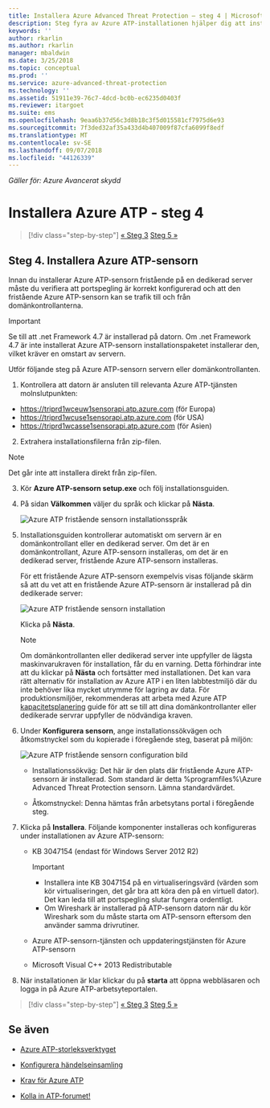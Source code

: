 ```yaml
---
title: Installera Azure Advanced Threat Protection – steg 4 | Microsoft Docs
description: Steg fyra av Azure ATP-installationen hjälper dig att installera den fristående Azure ATP-sensorn.
keywords: ''
author: rkarlin
ms.author: rkarlin
manager: mbaldwin
ms.date: 3/25/2018
ms.topic: conceptual
ms.prod: ''
ms.service: azure-advanced-threat-protection
ms.technology: ''
ms.assetid: 51911e39-76c7-4dcd-bc0b-ec6235d0403f
ms.reviewer: itargoet
ms.suite: ems
ms.openlocfilehash: 9eaa6b37d56c3d8b18c3f5d015581cf7975d6e93
ms.sourcegitcommit: 7f3ded32af35a433d4b407009f87cfa6099f8edf
ms.translationtype: MT
ms.contentlocale: sv-SE
ms.lasthandoff: 09/07/2018
ms.locfileid: "44126339"
---
```

*Gäller för: Azure Avancerat skydd*



# <a name="install-azure-atp---step-4"></a>Installera Azure ATP - steg 4

>[!div class="step-by-step"]
[« Steg 3](install-atp-step3.md)
[Steg 5 »](install-atp-step5.md)

## <a name="step-4-install-the-azure-atp-sensor"></a>Steg 4. Installera Azure ATP-sensorn

Innan du installerar Azure ATP-sensorn fristående på en dedikerad server måste du verifiera att portspegling är korrekt konfigurerad och att den fristående Azure ATP-sensorn kan se trafik till och från domänkontrollanterna. 


> [!IMPORTANT]
>Se till att .net Framework 4.7 är installerad på datorn. Om .net Framework 4.7 är inte installerat Azure ATP-sensorn installationspaketet installerar den, vilket kräver en omstart av servern.

Utför följande steg på Azure ATP-sensorn servern eller domänkontrollanten.

1. Kontrollera att datorn är ansluten till relevanta Azure ATP-tjänsten molnslutpunkten:
  - https://triprd1wceuw1sensorapi.atp.azure.com (för Europa)  
  - https://triprd1wcuse1sensorapi.atp.azure.com (för USA)
  - https://triprd1wcasse1sensorapi.atp.azure.com (för Asien)

2. Extrahera installationsfilerna från zip-filen. 
> [!NOTE] 
> Det går inte att installera direkt från zip-filen.

3.  Kör **Azure ATP-sensorn setup.exe** och följ installationsguiden.

4.  På sidan **Välkommen** väljer du språk och klickar på **Nästa**.

     ![Azure ATP fristående sensorn installationsspråk](media/sensor-install-language.png)


5.  Installationsguiden kontrollerar automatiskt om servern är en domänkontrollant eller en dedikerad server. Om det är en domänkontrollant, Azure ATP-sensorn installeras, om det är en dedikerad server, fristående Azure ATP-sensorn installeras. 
    
    För ett fristående Azure ATP-sensorn exempelvis visas följande skärm så att du vet att en fristående Azure ATP-sensorn är installerad på din dedikerade server:
    
    ![Azure ATP fristående sensorn installation](media/sensor-install-deployment-type.png)

    Klicka på **Nästa**.

    > [!NOTE] 
    > Om domänkontrollanten eller dedikerad server inte uppfyller de lägsta maskinvarukraven för installation, får du en varning. Detta förhindrar inte att du klickar på **Nästa** och fortsätter med installationen. Det kan vara rätt alternativ för installation av Azure ATP i en liten labbtestmiljö där du inte behöver lika mycket utrymme för lagring av data. För produktionsmiljöer, rekommenderas att arbeta med Azure ATP [kapacitetsplanering](atp-capacity-planning.md) guide för att se till att dina domänkontrollanter eller dedikerade servrar uppfyller de nödvändiga kraven.

6.  Under **Konfigurera sensorn**, ange installationssökvägen och åtkomstnyckel som du kopierade i föregående steg, baserat på miljön:

    ![Azure ATP fristående sensorn configuration bild](media/sensor-install-config.png)

      - Installationssökväg: Det här är den plats där fristående Azure ATP-sensorn är installerad. Som standard är detta %programfiles%\Azure Advanced Threat Protection sensorn. Lämna standardvärdet.

      - Åtkomstnyckel: Denna hämtas från arbetsytans portal i föregående steg.
    
7. Klicka på **Installera**. Följande komponenter installeras och konfigureras under installationen av Azure ATP-sensorn:

    -   KB 3047154 (endast för Windows Server 2012 R2)

        > [!IMPORTANT]
        > -   Installera inte KB 3047154 på en virtualiseringsvärd (värden som kör virtualiseringen, det går bra att köra den på en virtuell dator). Det kan leda till att portspegling slutar fungera ordentligt. 
        > -   Om Wireshark är installerad på ATP-sensorn datorn när du kör Wireshark som du måste starta om ATP-sensorn eftersom den använder samma drivrutiner.

    -   Azure ATP-sensorn-tjänsten och uppdateringstjänsten för Azure ATP-sensorn
    -   Microsoft Visual C++ 2013 Redistributable

8.  När installationen är klar klickar du på **starta** att öppna webbläsaren och logga in på Azure ATP-arbetsyteportalen.


>[!div class="step-by-step"]
[« Steg 3](install-atp-step3.md)
[Steg 5 »](install-atp-step5.md)


## <a name="see-also"></a>Se även

- [Azure ATP-storleksverktyget](http://aka.ms/aatpsizingtool)

- [Konfigurera händelseinsamling](configure-event-collection.md)

- [Krav för Azure ATP](atp-prerequisites.md)

- [Kolla in ATP-forumet!](https://aka.ms/azureatpcommunity)
